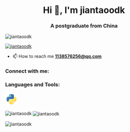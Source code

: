 <h1 align="center">Hi 👋, I'm jiantaoodk</h1>
<h3 align="center">A postgraduate from China</h3>

<p align="left"> <img src="https://komarev.com/ghpvc/?username=jiantaoodk&label=Profile%20views&color=0e75b6&style=flat" alt="jiantaoodk" /> </p>

<p align="left"> <a href="https://github.com/ryo-ma/github-profile-trophy"><img src="https://github-profile-trophy.vercel.app/?username=jiantaoodk" alt="jiantaoodk" /></a> </p>

- 📫 How to reach me **1138576256@qq.com**

<h3 align="left">Connect with me:</h3>
<p align="left">
</p>

<h3 align="left">Languages and Tools:</h3>
<p align="left"> <a href="https://www.python.org" target="_blank" rel="noreferrer"> <img src="https://raw.githubusercontent.com/devicons/devicon/master/icons/python/python-original.svg" alt="python" width="40" height="40"/> </a> </p>

<p><img align="left" src="https://github-readme-stats.vercel.app/api/top-langs?username=jiantaoodk&show_icons=true&locale=en&layout=compact" alt="jiantaoodk" /></p>

<p>&nbsp;<img align="center" src="https://github-readme-stats.vercel.app/api?username=jiantaoodk&show_icons=true&locale=en" alt="jiantaoodk" /></p>

<p><img align="center" src="https://github-readme-streak-stats.herokuapp.com/?user=jiantaoodk&" alt="jiantaoodk" /></p>


